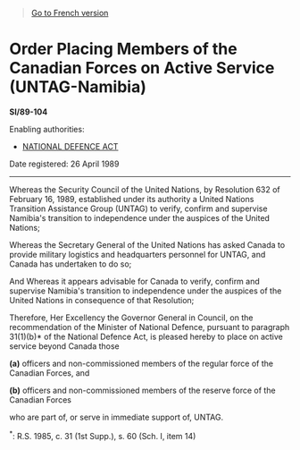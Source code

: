> [Go to French version](/fr/Règlements/Textes%20réglementaires/89/104.md)

# Order Placing Members of the Canadian Forces on Active Service (UNTAG-Namibia)

**SI/89-104**

Enabling authorities: 
- [NATIONAL DEFENCE ACT](/en/Acts/Revised%20Statutes%20of%20Canada/N/N-5.md)

Date registered: 26 April 1989

----------

Whereas the Security Council of the United Nations, by Resolution 632 of February 16, 1989, established under its authority a United Nations Transition Assistance Group (UNTAG) to verify, confirm and supervise Namibia's transition to independence under the auspices of the United Nations;

Whereas the Secretary General of the United Nations has asked Canada to provide military logistics and headquarters personnel for UNTAG, and Canada has undertaken to do so;

And Whereas it appears advisable for Canada to verify, confirm and supervise Namibia's transition to independence under the auspices of the United Nations in consequence of that Resolution;

Therefore, Her Excellency the Governor General in Council, on the recommendation of the Minister of National Defence, pursuant to paragraph 31(1)(b)* of the National Defence Act, is pleased hereby to place on active service beyond Canada those

**(a)** officers and non-commissioned members of the regular force of the Canadian Forces, and

**(b)** officers and non-commissioned members of the reserve force of the Canadian Forces

who are part of, or serve in immediate support of, UNTAG.



<sup>*</sup>: R.S. 1985, c. 31 (1st Supp.), s. 60 (Sch. I, item 14)<br />


